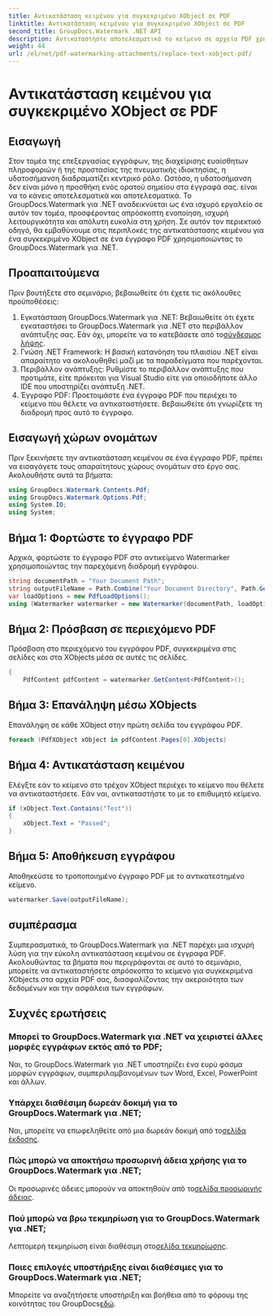 ```yaml
---
title: Αντικατάσταση κειμένου για συγκεκριμένο XObject σε PDF
linktitle: Αντικατάσταση κειμένου για συγκεκριμένο XObject σε PDF
second_title: GroupDocs.Watermark .NET API
description: Αντικαταστήστε αποτελεσματικά το κείμενο σε αρχεία PDF χρησιμοποιώντας GroupDocs.Watermark για .NET. Ενσωματώστε απρόσκοπτα το υδατογράφημα στις εφαρμογές σας .NET.
weight: 44
url: /el/net/pdf-watermarking-attachments/replace-text-xobject-pdf/
---
```


# Αντικατάσταση κειμένου για συγκεκριμένο XObject σε PDF

## Εισαγωγή
Στον τομέα της επεξεργασίας εγγράφων, της διαχείρισης ευαίσθητων πληροφοριών ή της προστασίας της πνευματικής ιδιοκτησίας, η υδατοσήμανση διαδραματίζει κεντρικό ρόλο. Ωστόσο, η υδατοσήμανση δεν είναι μόνο η προσθήκη ενός ορατού σημείου στα έγγραφά σας. είναι να το κάνεις αποτελεσματικά και αποτελεσματικά. Το GroupDocs.Watermark για .NET αναδεικνύεται ως ένα ισχυρό εργαλείο σε αυτόν τον τομέα, προσφέροντας απρόσκοπτη ενοποίηση, ισχυρή λειτουργικότητα και απόλυτη ευκολία στη χρήση. Σε αυτόν τον περιεκτικό οδηγό, θα εμβαθύνουμε στις περιπλοκές της αντικατάστασης κειμένου για ένα συγκεκριμένο XObject σε ένα έγγραφο PDF χρησιμοποιώντας το GroupDocs.Watermark για .NET.
## Προαπαιτούμενα
Πριν βουτήξετε στο σεμινάριο, βεβαιωθείτε ότι έχετε τις ακόλουθες προϋποθέσεις:
1.  Εγκατάσταση GroupDocs.Watermark για .NET: Βεβαιωθείτε ότι έχετε εγκαταστήσει το GroupDocs.Watermark για .NET στο περιβάλλον ανάπτυξης σας. Εάν όχι, μπορείτε να το κατεβάσετε από το[σύνδεσμος λήψης](https://releases.groupdocs.com/Watermark/net/).
2. Γνώση .NET Framework: Η βασική κατανόηση του πλαισίου .NET είναι απαραίτητο να ακολουθηθεί μαζί με τα παραδείγματα που παρέχονται.
3. Περιβάλλον ανάπτυξης: Ρυθμίστε το περιβάλλον ανάπτυξης που προτιμάτε, είτε πρόκειται για Visual Studio είτε για οποιοδήποτε άλλο IDE που υποστηρίζει ανάπτυξη .NET.
4. Έγγραφο PDF: Προετοιμάστε ένα έγγραφο PDF που περιέχει το κείμενο που θέλετε να αντικαταστήσετε. Βεβαιωθείτε ότι γνωρίζετε τη διαδρομή προς αυτό το έγγραφο.

## Εισαγωγή χώρων ονομάτων
Πριν ξεκινήσετε την αντικατάσταση κειμένου σε ένα έγγραφο PDF, πρέπει να εισαγάγετε τους απαραίτητους χώρους ονομάτων στο έργο σας. Ακολουθήστε αυτά τα βήματα:

```csharp
using GroupDocs.Watermark.Contents.Pdf;
using GroupDocs.Watermark.Options.Pdf;
using System.IO;
using System;
```
## Βήμα 1: Φορτώστε το έγγραφο PDF
Αρχικά, φορτώστε το έγγραφο PDF στο αντικείμενο Watermarker χρησιμοποιώντας την παρεχόμενη διαδρομή εγγράφου.
```csharp
string documentPath = "Your Document Path";
string outputFileName = Path.Combine("Your Document Directory", Path.GetFileName(documentPath));
var loadOptions = new PdfLoadOptions();
using (Watermarker watermarker = new Watermarker(documentPath, loadOptions))
```
## Βήμα 2: Πρόσβαση σε περιεχόμενο PDF
Πρόσβαση στο περιεχόμενο του εγγράφου PDF, συγκεκριμένα στις σελίδες και στα XObjects μέσα σε αυτές τις σελίδες.
```csharp
{
    PdfContent pdfContent = watermarker.GetContent<PdfContent>();
```
## Βήμα 3: Επανάληψη μέσω XObjects
Επανάληψη σε κάθε XObject στην πρώτη σελίδα του εγγράφου PDF.
```csharp
foreach (PdfXObject xObject in pdfContent.Pages[0].XObjects)
```
## Βήμα 4: Αντικατάσταση κειμένου
Ελέγξτε εάν το κείμενο στο τρέχον XObject περιέχει το κείμενο που θέλετε να αντικαταστήσετε. Εάν ναι, αντικαταστήστε το με το επιθυμητό κείμενο.
```csharp
if (xObject.Text.Contains("Test"))
{
    xObject.Text = "Passed";
}
```
## Βήμα 5: Αποθήκευση εγγράφου
Αποθηκεύστε το τροποποιημένο έγγραφο PDF με το αντικατεστημένο κείμενο.
```csharp
watermarker.Save(outputFileName);
```

## συμπέρασμα
Συμπερασματικά, το GroupDocs.Watermark για .NET παρέχει μια ισχυρή λύση για την εύκολη αντικατάσταση κειμένου σε έγγραφα PDF. Ακολουθώντας τα βήματα που περιγράφονται σε αυτό το σεμινάριο, μπορείτε να αντικαταστήσετε απρόσκοπτα το κείμενο για συγκεκριμένα XObjects στα αρχεία PDF σας, διασφαλίζοντας την ακεραιότητα των δεδομένων και την ασφάλεια των εγγράφων.
## Συχνές ερωτήσεις
### Μπορεί το GroupDocs.Watermark για .NET να χειριστεί άλλες μορφές εγγράφων εκτός από το PDF;
Ναι, το GroupDocs.Watermark για .NET υποστηρίζει ένα ευρύ φάσμα μορφών εγγράφων, συμπεριλαμβανομένων των Word, Excel, PowerPoint και άλλων.
### Υπάρχει διαθέσιμη δωρεάν δοκιμή για το GroupDocs.Watermark για .NET;
 Ναι, μπορείτε να επωφεληθείτε από μια δωρεάν δοκιμή από το[σελίδα έκδοσης](https://releases.groupdocs.com/).
### Πώς μπορώ να αποκτήσω προσωρινή άδεια χρήσης για το GroupDocs.Watermark για .NET;
 Οι προσωρινές άδειες μπορούν να αποκτηθούν από το[σελίδα προσωρινής άδειας](https://purchase.groupdocs.com/temporary-license/).
### Πού μπορώ να βρω τεκμηρίωση για το GroupDocs.Watermark για .NET;
 Λεπτομερή τεκμηρίωση είναι διαθέσιμη στο[σελίδα τεκμηρίωσης](https://tutorials.groupdocs.com/Watermark/net/).
### Ποιες επιλογές υποστήριξης είναι διαθέσιμες για το GroupDocs.Watermark για .NET;
 Μπορείτε να αναζητήσετε υποστήριξη και βοήθεια από το φόρουμ της κοινότητας του GroupDocs[εδώ](https://forum.groupdocs.com/c/watermark/19).